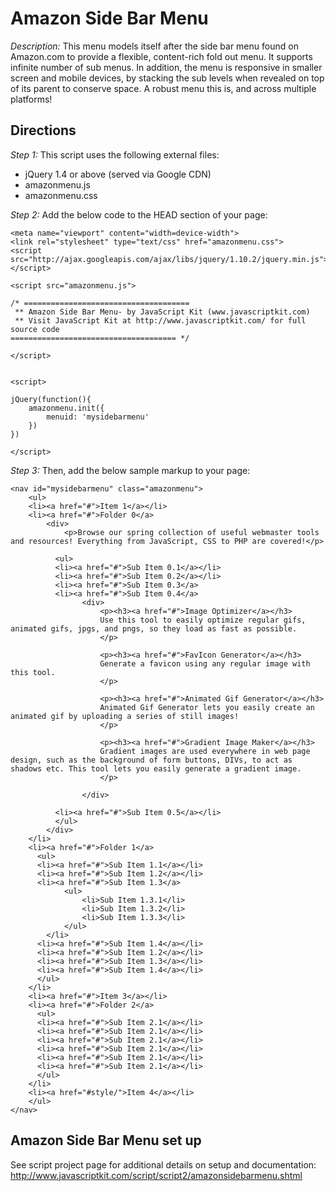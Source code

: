 # Amazon Side Bar Menu #

*Description:* This menu models itself after the side bar menu found on Amazon.com to provide a flexible, content-rich fold out menu. It supports infinite number of sub menus. In addition, the menu is responsive in smaller screen and mobile devices, by stacking the sub levels when revealed on top of its parent to conserve space. A robust menu this is, and across multiple platforms!

## Directions ##

*Step 1:* This script uses the following external files:

+ jQuery 1.4 or above (served via Google CDN)
+ amazonmenu.js
+ amazonmenu.css

*Step 2:* Add the below code to the HEAD section of your page:

	<meta name="viewport" content="width=device-width">
	<link rel="stylesheet" type="text/css" href="amazonmenu.css">
	<script src="http://ajax.googleapis.com/ajax/libs/jquery/1.10.2/jquery.min.js"></script>
	
	<script src="amazonmenu.js">
	
	/* =====================================
	 ** Amazon Side Bar Menu- by JavaScript Kit (www.javascriptkit.com)
	 ** Visit JavaScript Kit at http://www.javascriptkit.com/ for full source code
	===================================== */
	
	</script>
	
	
	<script>
	
	jQuery(function(){
		amazonmenu.init({
			menuid: 'mysidebarmenu'
		})
	})
	
	</script>

*Step 3:* Then, add the below sample markup to your page:

	<nav id="mysidebarmenu" class="amazonmenu">
		<ul>
		<li><a href="#">Item 1</a></li>
		<li><a href="#">Folder 0</a>
			<div>
				<p>Browse our spring collection of useful webmaster tools and resources! Everything from JavaScript, CSS to PHP are covered!</p>
	
			  <ul>
			  <li><a href="#">Sub Item 0.1</a></li>
			  <li><a href="#">Sub Item 0.2</a></li>
			  <li><a href="#">Sub Item 0.3</a>
			  <li><a href="#">Sub Item 0.4</a>
					<div>
						<p><h3><a href="#">Image Optimizer</a></h3>
						Use this tool to easily optimize regular gifs, animated gifs, jpgs, and pngs, so they load as fast as possible. 
						</p>
	
						<p><h3><a href="#">FavIcon Generator</a></h3>
						Generate a favicon using any regular image with this tool. 
						</p>
	
						<p><h3><a href="#">Animated Gif Generator</a></h3>
						Animated Gif Generator lets you easily create an animated gif by uploading a series of still images! 
						</p>
	
						<p><h3><a href="#">Gradient Image Maker</a></h3>
						Gradient images are used everywhere in web page design, such as the background of form buttons, DIVs, to act as shadows etc. This tool lets you easily generate a gradient image. 
						</p>
	
					</div>
		
			  <li><a href="#">Sub Item 0.5</a></li>
			  </ul>
			</div>
		</li>
		<li><a href="#">Folder 1</a>
		  <ul>
		  <li><a href="#">Sub Item 1.1</a></li>
		  <li><a href="#">Sub Item 1.2</a></li>
		  <li><a href="#">Sub Item 1.3</a>
				<ul>
					<li>Sub Item 1.3.1</li>
					<li>Sub Item 1.3.2</li>
					<li>Sub Item 1.3.3</li>
				</ul>
			</li>
		  <li><a href="#">Sub Item 1.4</a></li>
		  <li><a href="#">Sub Item 1.2</a></li>
		  <li><a href="#">Sub Item 1.3</a></li>
		  <li><a href="#">Sub Item 1.4</a></li>
		  </ul>
		</li>
		<li><a href="#">Item 3</a></li>
		<li><a href="#">Folder 2</a>
		  <ul>
		  <li><a href="#">Sub Item 2.1</a></li>
		  <li><a href="#">Sub Item 2.1</a></li>
		  <li><a href="#">Sub Item 2.1</a></li>
		  <li><a href="#">Sub Item 2.1</a></li>
		  <li><a href="#">Sub Item 2.1</a></li>
		  <li><a href="#">Sub Item 2.1</a></li>
		  </ul>
		</li>
		<li><a href="#style/">Item 4</a></li>
		</ul>
	</nav>

## Amazon Side Bar Menu set up ##

See script project page for additional details on setup and documentation: <http://www.javascriptkit.com/script/script2/amazonsidebarmenu.shtml>
